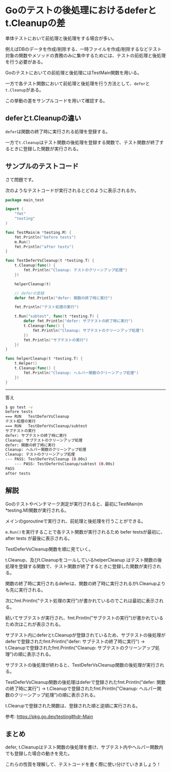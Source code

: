 # Goのテストの後処理におけるdeferとt.Cleanupの差

単体テストにおいて前処理と後処理をする場合が多い。

例えばDBのデータを作成/削除する、一時ファイルを作成/削除するなどテスト対象の関数やメソッドの責務のみに集中するためには、テストの前処理と後処理を行う必要がある。

Goのテストにおいての前処理と後処理にはTestMain関数を用いる。

一方で各テスト関数において前処理と後処理を行う方法として、`defer`と`t.Cleanup`がある。

この挙動の差をサンプルコードを用いて確認する。

## deferとt.Cleanupの違い

`defer`は関数の終了時に実行される処理を登録する。

一方で`t.Cleanup`はテスト関数の後処理を登録する関数で、テスト関数が終了するときに登録した関数が実行される。

## サンプルのテストコード

さて問題です。

次のようなテストコードが実行されるとどのように表示されるか。

```go
package main_test

import (
	"fmt"
	"testing"
)

func TestMain(m *testing.M) {
	fmt.Println("before tests")
	m.Run()
	fmt.Println("after tests")
}

func TestDeferVsCleanup(t *testing.T) {
	t.Cleanup(func() {
		fmt.Println("Cleanup: テストのクリーンアップ処理")
	})

	helperCleanup(t)

	// deferの登録
	defer fmt.Println("defer: 関数の終了時に実行")

	fmt.Println("テスト処理の実行")

	t.Run("subtest", func(t *testing.T) {
		defer fmt.Println("defer: サブテストの終了時に実行")
		t.Cleanup(func() {
			fmt.Println("Cleanup: サブテストのクリーンアップ処理")
		})
		fmt.Println("サブテストの実行")
	})
}

func helperCleanup(t *testing.T) {
	t.Helper()
	t.Cleanup(func() {
		fmt.Println("Cleanup: ヘルパー関数のクリーンアップ処理")
	})
}
```

---

答え

```sh
$ go test -v
before tests
=== RUN   TestDeferVsCleanup
テスト処理の実行
=== RUN   TestDeferVsCleanup/subtest
サブテストの実行
defer: サブテストの終了時に実行
Cleanup: サブテストのクリーンアップ処理
defer: 関数の終了時に実行
Cleanup: ヘルパー関数のクリーンアップ処理
Cleanup: テストのクリーンアップ処理
--- PASS: TestDeferVsCleanup (0.00s)
    --- PASS: TestDeferVsCleanup/subtest (0.00s)
PASS
after tests
```

## 解説

Goのテストやベンチマーク測定が実行されると、最初にTestMain(m *testing.M)関数が実行される。

メインのgoroutineで実行され、前処理と後処理を行うことができる。

`m.Run()`を実行することで各テスト関数が実行されるため befer testsが最初に、after tests が最後に表示される。

TestDeferVsCleanup関数を順に見ていく。

t.Cleanup、及びt.CleanupをコールしているhelperCleanup はテスト関数の後処理を登録する関数で、テスト関数が終了するときに登録した関数が実行される。

関数の終了時に実行されるdeferは、関数の終了時に実行されるがt.Cleanupよりも先に実行される。

次にfmt.Println("テスト処理の実行")が書かれているのでこれは最初に表示される。

続いてサブテストが実行され、fmt.Println("サブテストの実行")が書かれているため次はこれが表示される。

サブテスト内にdeferとt.Cleanupが登録されているため、サブテストの後処理がdeferで登録されたfmt.Println("defer: サブテストの終了時に実行") -> t.Cleanupで登録されたfmt.Println("Cleanup: サブテストのクリーンアップ処理")の順に表示される。

サブテストの後処理が終わると、TestDeferVsCleanup関数の後処理が実行される。

TestDeferVsCleanup関数の後処理はdeferで登録されたfmt.Println("defer: 関数の終了時に実行") -> t.Cleanupで登録されたfmt.Println("Cleanup: ヘルパー関数のクリーンアップ処理")の順に表示される。

t.Clearupで登録された関数は、登録された順と逆順に実行される。

参考: https://pkg.go.dev/testing#hdr-Main

## まとめ

defer, t.Cleanupはテスト関数の後処理を書け、サブテスト内やヘルパー関数内でも登録した場合の動きを見た。

これらの性質を理解して、テストコードを書く際に使い分けていきましょう！
